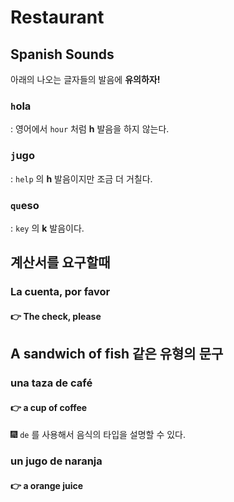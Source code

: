 # Restaurant



## Spanish Sounds

아래의 나오는 글자들의 발음에 **유의하자!**



###  `h`ola

: 영어에서 `hour` 처럼 **h** 발음을 하지 않는다.



### `j`ugo

: `help` 의 **h** 발음이지만 조금 더 거칠다.



### `qu`eso

: `key` 의 **k** 발음이다.



## 계산서를 요구할때

### **La cuenta, por favor**

#### 👉 The check, please



## A sandwich of fish 같은 유형의 문구

### una taza de café

#### 👉 a cup of coffee



🎆 `de` 를 사용해서 음식의 타입을 설명할 수 있다.

### un jugo de naranja

#### 👉 a orange juice

